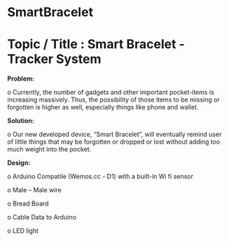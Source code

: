 # SmartBracelet

#	Topic / Title 	: 	Smart Bracelet - Tracker System

__Problem:__

o	Currently, the number of gadgets and other important pocket-items is increasing massively. Thus, the possibility of those items to be missing or forgotten is higher as well, especially things like phone and wallet.

__Solution:__

o	Our new developed device, “Smart Bracelet”, will eventually remind user of little things that may be forgotten or dropped or lost without adding too much weight into the pocket. 

__Design:__

o	Arduino Compatile (Wemos.cc - D1) with a built-in Wi fi sensor

o	Male – Male wire

o	Bread Board

o	Cable Data to Arduino

o	LED light
